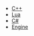 - [C++](https://github.com/JasonYui/Interview/tree/main/Doc/c++.md)
- [Lua](https://github.com/JasonYui/Interview/tree/main/Doc/lua.md)
- [C#](https://github.com/JasonYui/Interview/tree/main/Doc/csharp.md)
- [Engine](https://github.com/JasonYui/Interview/tree/main/Doc/engine.md)

